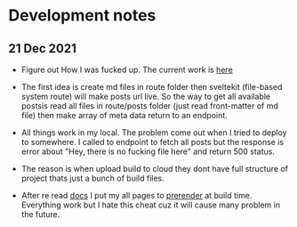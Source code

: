 # Development notes

## 21 Dec 2021

- Figure out How I was fucked up. The current work is [here](https://github.com/nxvu699134/blog/tree/54aca4dfe518635df3f2927283fc4611cda4d045)

- The first idea is create md files in route folder then sveltekit (file-based system route) will make posts url live. So the way to get all available postsis read all files in route/posts folder (just read front-matter of md file) then make array of meta data return to an endpoint.

- All things work in my local. The problem come out when I tried to deploy to somewhere. I called to endpoint to fetch all posts but the response is error about "Hey, there is no fucking file here" and return 500 status.

- The reason is when upload build to cloud they dont have full structure of project thats just a bunch of build files.

- After re read [docs](https://kit.svelte.dev/docs#ssr-and-javascript-prerender) I put my all pages to [prerender](https://github.com/nxvu699134/blog/blob/54aca4dfe518635df3f2927283fc4611cda4d045/src/routes/index.svelte#L2) at build time. Everything work but I hate this cheat cuz it will cause many problem in the future.

